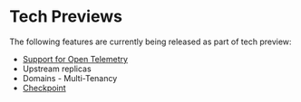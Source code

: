 # Tech Previews

The following features are currently being released as part of tech preview:

- [Support for Open Telemetry](site:pulpcore/docs/admin/learn/architecture/#telemetry-support)
- Upstream replicas
- Domains - Multi-Tenancy
- [Checkpoint](site:pulpcore/docs/user/guides/checkpoint.md)